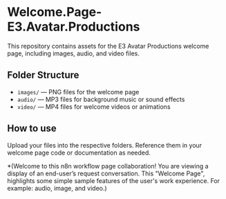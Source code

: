 # Welcome.Page-E3.Avatar.Productions

This repository contains assets for the E3 Avatar Productions welcome page, including images, audio, and video files.

## Folder Structure

- `images/` — PNG files for the welcome page
- `audio/` — MP3 files for background music or sound effects
- `video/` — MP4 files for welcome videos or animations

## How to use

Upload your files into the respective folders. Reference them in your welcome page code or documentation as needed.


*(Welcome to this n8n workflow page collaboration! You are viewing a display of an end-user’s request conversation. This "Welcome Page", highlights some simple sample features of the user's work experience. For example: audio, image, and video.)
